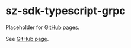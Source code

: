 # sz-sdk-typescript-grpc

Placeholder for [GitHub pages].

See [GitHub page].

[GitHub page]: https://garage.senzing.com/sz-sdk-typescript-grpc
[GitHub pages]: https://pages.github.com/
